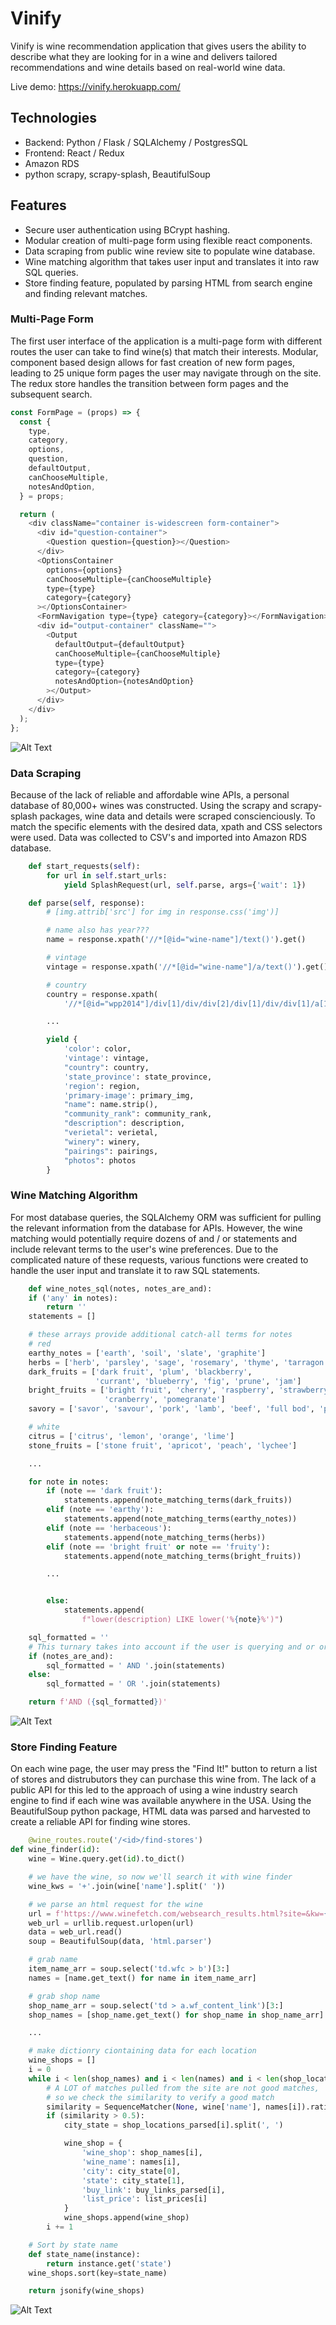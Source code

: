 # Vinify

Vinify is wine recommendation application that gives users the ability to describe what they are looking for in a wine and delivers tailored recommendations and wine details
based on real-world wine data.

Live demo: https://vinify.herokuapp.com/

## Technologies

- Backend: Python / Flask / SQLAlchemy / PostgresSQL
- Frontend: React / Redux
- Amazon RDS
- python scrapy, scrapy-splash, BeautifulSoup

## Features

- Secure user authentication using BCrypt hashing.
- Modular creation of multi-page form using flexible react components.
- Data scraping from public wine review site to populate wine database.
- Wine matching algorithm that takes user input and translates it into raw SQL queries.
- Store finding feature, populated by parsing HTML from search engine and finding relevant matches.

### Multi-Page Form

The first user interface of the application is a multi-page form with different routes the user can take to find wine(s) that match their interests.
Modular, component based design allows for fast creation of new form pages, leading to 25 unique form pages the user may navigate through on the site.
The redux store handles the transition between form pages and the subsequent search.

```javascript
const FormPage = (props) => {
  const {
    type,
    category,
    options,
    question,
    defaultOutput,
    canChooseMultiple,
    notesAndOption,
  } = props;

  return (
    <div className="container is-widescreen form-container">
      <div id="question-container">
        <Question question={question}></Question>
      </div>
      <OptionsContainer
        options={options}
        canChooseMultiple={canChooseMultiple}
        type={type}
        category={category}
      ></OptionsContainer>
      <FormNavigation type={type} category={category}></FormNavigation>
      <div id="output-container" className="">
        <Output
          defaultOutput={defaultOutput}
          canChooseMultiple={canChooseMultiple}
          type={type}
          category={category}
          notesAndOption={notesAndOption}
        ></Output>
      </div>
    </div>
  );
};
```

![Alt Text](https://misc0103.s3.us-east-2.amazonaws.com/vinify-form.gif)

### Data Scraping

Because of the lack of reliable and affordable wine APIs, a personal database of 80,000+ wines was constructed.
Using the scrapy and scrapy-splash packages, wine data and details were scraped conscienciously.
To match the specific elements with the desired data, xpath and CSS selectors were used.
Data was collected to CSV's and imported into Amazon RDS database.

```python
    def start_requests(self):
        for url in self.start_urls:
            yield SplashRequest(url, self.parse, args={'wait': 1})

    def parse(self, response):
        # [img.attrib['src'] for img in response.css('img')]

        # name also has year???
        name = response.xpath('//*[@id="wine-name"]/text()').get()

        # vintage
        vintage = response.xpath('//*[@id="wine-name"]/a/text()').get()

        # country
        country = response.xpath(
            '//*[@id="wpp2014"]/div[1]/div/div[2]/div[1]/div/div[1]/a[1]/text()').get()

        ...

        yield {
            'color': color,
            'vintage': vintage,
            "country": country,
            'state_province': state_province,
            'region': region,
            'primary-image': primary_img,
            "name": name.strip(),
            "community_rank": community_rank,
            "description": description,
            "verietal": verietal,
            "winery": winery,
            "pairings": pairings,
            "photos": photos
        }
```

### Wine Matching Algorithm

For most database queries, the SQLAlchemy ORM was sufficient for pulling the relevant information from the database for APIs.
However, the wine matching would potentially require dozens of and / or statements and include relevant terms to the user's
wine preferences. Due to the complicated nature of these requests, various functions were created to handle the user input and translate it to raw SQL statements.

```python
    def wine_notes_sql(notes, notes_are_and):
    if ('any' in notes):
        return ''
    statements = []

    # these arrays provide additional catch-all terms for notes
    # red
    earthy_notes = ['earth', 'soil', 'slate', 'graphite']
    herbs = ['herb', 'parsley', 'sage', 'rosemary', 'thyme', 'tarragon']
    dark_fruits = ['dark fruit', 'plum', 'blackberry',
                   'currant', 'blueberry', 'fig', 'prune', 'jam']
    bright_fruits = ['bright fruit', 'cherry', 'raspberry', 'strawberry',
                     'cranberry', 'pomegranate']
    savory = ['savor', 'savour', 'pork', 'lamb', 'beef', 'full bod', 'pepper']

    # white
    citrus = ['citrus', 'lemon', 'orange', 'lime']
    stone_fruits = ['stone fruit', 'apricot', 'peach', 'lychee']

    ...

    for note in notes:
        if (note == 'dark fruit'):
            statements.append(note_matching_terms(dark_fruits))
        elif (note == 'earthy'):
            statements.append(note_matching_terms(earthy_notes))
        elif (note == 'herbaceous'):
            statements.append(note_matching_terms(herbs))
        elif (note == 'bright fruit' or note == 'fruity'):
            statements.append(note_matching_terms(bright_fruits))

        ...


        else:
            statements.append(
                f"lower(description) LIKE lower('%{note}%')")

    sql_formatted = ''
    # This turnary takes into account if the user is querying and or or for notes
    if (notes_are_and):
        sql_formatted = ' AND '.join(statements)
    else:
        sql_formatted = ' OR '.join(statements)

    return f'AND ({sql_formatted})'
```

![Alt Text](https://misc0103.s3.us-east-2.amazonaws.com/vinify-search.gif)

### Store Finding Feature

On each wine page, the user may press the "Find It!" button to return a list of stores and distrubutors they can purchase this wine from.
The lack of a public API for this led to the approach of using a wine industry search engine to find if each wine was available anywhere in the USA.
Using the BeautifulSoup python package, HTML data was parsed and harvested to create a reliable API for finding wine stores.

```python
    @wine_routes.route('/<id>/find-stores')
def wine_finder(id):
    wine = Wine.query.get(id).to_dict()

    # we have the wine, so now we'll search it with wine finder
    wine_kws = '+'.join(wine['name'].split(' '))

    # we parse an html request for the wine
    url = f'https://www.winefetch.com/websearch_results.html?site=&kw={wine_kws}&year=vintage&size='
    web_url = urllib.request.urlopen(url)
    data = web_url.read()
    soup = BeautifulSoup(data, 'html.parser')

    # grab name
    item_name_arr = soup.select('td.wfc > b')[3:]
    names = [name.get_text() for name in item_name_arr]

    # grab shop name
    shop_name_arr = soup.select('td > a.wf_content_link')[3:]
    shop_names = [shop_name.get_text() for shop_name in shop_name_arr]

    ...

    # make dictionry ciontaining data for each location
    wine_shops = []
    i = 0
    while i < len(shop_names) and i < len(names) and i < len(shop_locations_parsed) and i < len(buy_links_parsed) and i < len(list_prices):
        # A LOT of matches pulled from the site are not good matches,
        # so we check the similarity to verify a good match
        similarity = SequenceMatcher(None, wine['name'], names[i]).ratio()
        if (similarity > 0.5):
            city_state = shop_locations_parsed[i].split(', ')

            wine_shop = {
                'wine_shop': shop_names[i],
                'wine_name': names[i],
                'city': city_state[0],
                'state': city_state[1],
                'buy_link': buy_links_parsed[i],
                'list_price': list_prices[i]
            }
            wine_shops.append(wine_shop)
        i += 1

    # Sort by state name
    def state_name(instance):
        return instance.get('state')
    wine_shops.sort(key=state_name)

    return jsonify(wine_shops)
```

![Alt Text](https://misc0103.s3.us-east-2.amazonaws.com/vinify-store-finder.gif)
